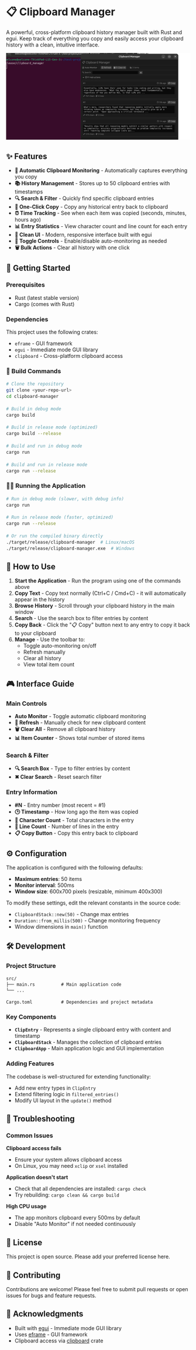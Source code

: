 # 📋 Clipboard Manager

A powerful, cross-platform clipboard history manager built with Rust and egui. Keep track of everything you copy and easily access your clipboard history with a clean, intuitive interface.

![alt text](images/working.png)
## ✨ Features

- **🔄 Automatic Clipboard Monitoring** - Automatically captures everything you copy
- **📚 History Management** - Stores up to 50 clipboard entries with timestamps
- **🔍 Search & Filter** - Quickly find specific clipboard entries
- **🎯 One-Click Copy** - Copy any historical entry back to clipboard
- **⏰ Time Tracking** - See when each item was copied (seconds, minutes, hours ago)
- **📊 Entry Statistics** - View character count and line count for each entry
- **🎨 Clean UI** - Modern, responsive interface built with egui
- **🔧 Toggle Controls** - Enable/disable auto-monitoring as needed
- **🗑️ Bulk Actions** - Clear all history with one click

## 🚀 Getting Started

### Prerequisites

- Rust (latest stable version)
- Cargo (comes with Rust)

### Dependencies

This project uses the following crates:
- `eframe` - GUI framework
- `egui` - Immediate mode GUI library
- `clipboard` - Cross-platform clipboard access

### 🔨 Build Commands

```bash
# Clone the repository
git clone <your-repo-url>
cd clipboard-manager

# Build in debug mode
cargo build

# Build in release mode (optimized)
cargo build --release

# Build and run in debug mode
cargo run

# Build and run in release mode
cargo run --release
```

### 🏃‍♂️ Running the Application

```bash
# Run in debug mode (slower, with debug info)
cargo run

# Run in release mode (faster, optimized)
cargo run --release

# Or run the compiled binary directly
./target/release/clipboard-manager  # Linux/macOS
./target/release/clipboard-manager.exe  # Windows
```

## 📖 How to Use

1. **Start the Application** - Run the program using one of the commands above
2. **Copy Text** - Copy text normally (Ctrl+C / Cmd+C) - it will automatically appear in the history
3. **Browse History** - Scroll through your clipboard history in the main window
4. **Search** - Use the search box to filter entries by content
5. **Copy Back** - Click the "📋 Copy" button next to any entry to copy it back to your clipboard
6. **Manage** - Use the toolbar to:
   - Toggle auto-monitoring on/off
   - Refresh manually
   - Clear all history
   - View total item count

## 🎮 Interface Guide

### Main Controls
- **Auto Monitor** - Toggle automatic clipboard monitoring
- **🔄 Refresh** - Manually check for new clipboard content
- **🗑️ Clear All** - Remove all clipboard history
- **📊 Item Counter** - Shows total number of stored items

### Search & Filter
- **🔍 Search Box** - Type to filter entries by content
- **✖ Clear Search** - Reset search filter

### Entry Information
- **#N** - Entry number (most recent = #1)
- **🕒 Timestamp** - How long ago the item was copied
- **📏 Character Count** - Total characters in the entry
- **📄 Line Count** - Number of lines in the entry
- **📋 Copy Button** - Copy this entry back to clipboard

## ⚙️ Configuration

The application is configured with the following defaults:
- **Maximum entries**: 50 items
- **Monitor interval**: 500ms
- **Window size**: 600x700 pixels (resizable, minimum 400x300)

To modify these settings, edit the relevant constants in the source code:
- `ClipboardStack::new(50)` - Change max entries
- `Duration::from_millis(500)` - Change monitoring frequency
- Window dimensions in `main()` function

## 🛠️ Development

### Project Structure
```
src/
├── main.rs          # Main application code
└── ...

Cargo.toml           # Dependencies and project metadata
```

### Key Components
- **`ClipEntry`** - Represents a single clipboard entry with content and timestamp
- **`ClipboardStack`** - Manages the collection of clipboard entries
- **`ClipboardApp`** - Main application logic and GUI implementation

### Adding Features
The codebase is well-structured for extending functionality:
- Add new entry types in `ClipEntry`
- Extend filtering logic in `filtered_entries()`
- Modify UI layout in the `update()` method

## 🐛 Troubleshooting

### Common Issues

**Clipboard access fails**
- Ensure your system allows clipboard access
- On Linux, you may need `xclip` or `xsel` installed

**Application doesn't start**
- Check that all dependencies are installed: `cargo check`
- Try rebuilding: `cargo clean && cargo build`

**High CPU usage**
- The app monitors clipboard every 500ms by default
- Disable "Auto Monitor" if not needed continuously

## 📝 License

This project is open source. Please add your preferred license here.

## 🤝 Contributing

Contributions are welcome! Please feel free to submit pull requests or open issues for bugs and feature requests.

## 🙏 Acknowledgments

- Built with [egui](https://github.com/emilk/egui) - Immediate mode GUI library
- Uses [eframe](https://github.com/emilk/egui/tree/master/crates/eframe) - GUI framework
- Clipboard access via [clipboard](https://github.com/aweinstock314/rust-clipboard) crate
